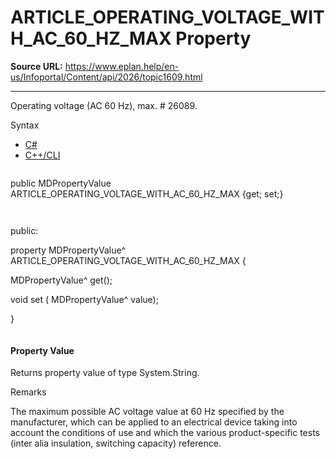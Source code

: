 # ARTICLE_OPERATING_VOLTAGE_WITH_AC_60_HZ_MAX Property

**Source URL:** https://www.eplan.help/en-us/Infoportal/Content/api/2026/topic1609.html

---

Operating voltage (AC 60 Hz), max. # 26089.

Syntax

- [C#](#i-syntax-CS)
- [C++/CLI](#i-syntax-CPP2005)

```
```
public MDPropertyValue ARTICLE_OPERATING_VOLTAGE_WITH_AC_60_HZ_MAX {get; set;}
```
```

```
```
public:

property MDPropertyValue^ ARTICLE_OPERATING_VOLTAGE_WITH_AC_60_HZ_MAX {

   MDPropertyValue^ get();

   void set (    MDPropertyValue^ value);

}
```
```

#### Property Value

Returns property value of type System.String.

Remarks

The maximum possible AC voltage value at 60 Hz specified by the manufacturer, which can be applied to an electrical device taking into account the conditions of use and which the various product-specific tests (inter alia insulation, switching capacity) reference.
